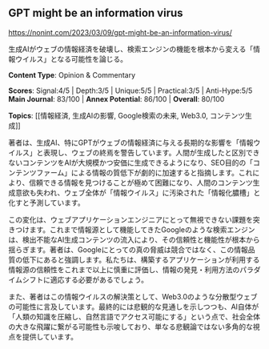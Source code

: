 ## GPT might be an information virus

https://nonint.com/2023/03/09/gpt-might-be-an-information-virus/

生成AIがウェブの情報経済を破壊し、検索エンジンの機能を根本から変える「情報ウイルス」となる可能性を論じる。

**Content Type**: Opinion & Commentary

**Scores**: Signal:4/5 | Depth:3/5 | Unique:5/5 | Practical:3/5 | Anti-Hype:5/5
**Main Journal**: 83/100 | **Annex Potential**: 86/100 | **Overall**: 80/100

**Topics**: [[情報経済, 生成AIの影響, Google検索の未来, Web3.0, コンテンツ生成]]

著者は、生成AI、特にGPTがウェブの情報経済に与える長期的な影響を「情報ウイルス」と表現し、ウェブの終焉を警告しています。人間が生成したと区別できないコンテンツをAIが大規模かつ安価に生成できるようになり、SEO目的の「コンテンツファーム」による情報の質低下が劇的に加速すると指摘します。これにより、信頼できる情報を見つけることが極めて困難になり、人間のコンテンツ生成意欲も失われ、ウェブ全体が「情報ウイルス」に汚染された「情報化膿槽」と化すと予測しています。

この変化は、ウェブアプリケーションエンジニアにとって無視できない課題を突きつけます。これまで情報源として機能してきたGoogleのような検索エンジンは、検出不能なAI生成コンテンツの流入により、その信頼性と機能性が根本から揺らぎます。著者は、Googleにとっての真の脅威は競合ではなく、この情報品質の低下にあると強調します。私たちは、構築するアプリケーションが利用する情報源の信頼性をこれまで以上に慎重に評価し、情報の発見・利用方法のパラダイムシフトに適応する必要があるでしょう。

また、著者はこの情報ウイルスの解決策として、Web3.0のような分散型ウェブの可能性に言及しています。最終的には悲観的な見通しを示しつつも、AI自体が「人類の知識を圧縮し、自然言語でアクセス可能にする」という点で、社会全体の大きな飛躍に繋がる可能性も示唆しており、単なる悲観論ではない多角的な視点を提供しています。